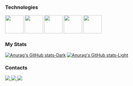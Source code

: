 
### Technologies

<div>
<img src="https://cdn-icons-png.flaticon.com/512/5968/5968252.png" width="60" />         
<img src="https://logodownload.org/wp-content/uploads/2014/04/oracle-logo-0.png"width="60" />          
<img src="https://upload.wikimedia.org/wikipedia/commons/thumb/2/29/Postgresql_elephant.svg/800px-Postgresql_elephant.svg.png"width="60" />          
<img src="https://encrypted-tbn0.gstatic.com/images?q=tbn:ANd9GcRkrSLhKFeQKiH8t9tnEcwETVzAHhlpJShmsw&s"width="60" />         
<img src="https://cdn.jsdelivr.net/gh/devicons/devicon/icons/python/python-original.svg"width="60" />
          
</div>
          
### My Stats
[![Anurag's GitHub stats-Dark](https://github-readme-stats.vercel.app/api?username=Espaniiol&show_icons=true&theme=dark#gh-dark-mode-only)](https://github.com/anuraghazra/github-readme-stats#gh-dark-mode-only)
[![Anurag's GitHub stats-Light](https://github-readme-stats.vercel.app/api?username=Espaniiol&show_icons=true&theme=default#gh-light-mode-only)](https://github.com/anuraghazra/github-readme-stats#gh-light-mode-only)

### Contacts

<div>
  <a href="https://www.instagram.com/espaniiol/">
    <img src="https://img.shields.io/badge/Instagram-E4405F?style=for-the-badge&logo=instagram&logoColor=white" />
  </a>
  <a href="https://steamcommunity.com/profiles/76561199095721059/">
    <img src="https://img.shields.io/badge/Steam-000000?style=for-the-badge&logo=steam&logoColor=white" />
  </a>
  <a href="https://www.linkedin.com/in/guilherme-espaniol-schlickmann-a64653265">
    <img src="https://img.shields.io/badge/LinkedIn-0077B5?style=for-the-badge&logo=linkedin&logoColor=white" />
  </a>
</div>
